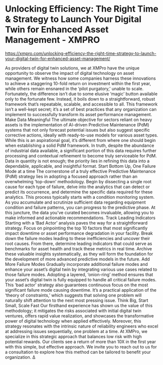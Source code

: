 # Unlocking Efficiency: The Right Time & Strategy to Launch Your Digital Twin for Enhanced Asset Management - XMPRO

https://xmpro.com/unlocking-efficiency-the-right-time-strategy-to-launch-your-digital-twin-for-enhanced-asset-management/

As providers of digital twin solutions, we at XMPro have the unique opportunity to observe the impact of digital technology on asset management. We witness how some companies harness these innovations to achieve a staggering 10-fold return on investment within the first year, while others remain ensnared in the ‘pilot purgatory,’ unable to scale.
Fortunately, the difference isn’t due to some elusive ‘magic’ button available only to the fortunate few. Instead, it boils down to a straightforward, robust framework that’s repeatable, scalable, and accessible to all. This framework isn’t a well-kept secret; it’s a set of best practices that any organization can implement to successfully transform its asset performance management.
Make Data Meaningful
The ultimate objective for sectors reliant on heavy assets is the implementation of AI-driven Predictive Maintenance (PdM) systems that not only forecast potential issues but also suggest specific corrective actions, ideally with ready-to-use models for various asset types. While this is an aspirational goal, it’s different from where one should begin when establishing a solid PdM framework. In truth, despite the abundance of industrial data available, a significant portion of this data requires further processing and contextual refinement to become truly serviceable for PdM. Data in quantity is not enough; the priority lies in refining this data into a dependable, applicable, and insightful format.
Start Bottom Up, One Failure Mode at a time
The cornerstone of a truly effective Predictive Maintenance (PdM) strategy lies in adopting a focused approach rather than an overwhelming ‘top-down’ methodology. Begin by dissecting a single root cause for each type of failure, delve into the analytics that can detect or predict its occurrence, and determine the specific data required for these analytics.
This process typically starts with a condition monitoring system. As you accumulate and scrutinize sufficient data regarding equipment condition and failure patterns, you can progress to the predictive phase. At this juncture, the data you’ve curated becomes invaluable, allowing you to make informed and actionable recommendations.
Track Leading Indicators
Starting with a ‘Bad Actor’ analysis paves the way for a straightforward strategy. Focus on pinpointing the top 10 factors that most significantly impact downtime or asset performance degradation in your facility. Break down the failure modes leading to these inefficiencies and uncover their root causes. From there, determine leading indicators that could serve as benchmarks for asset health and track these metrics in real time. Archive these valuable insights systematically, as they will form the foundation for the development of more advanced predictive models in the future.
Add More Failure Modes 
Gradually incorporate additional failure modes and enhance your asset’s digital twin by integrating various use cases related to those failure modes. Adopting a layered, ‘onion-ring’ method ensures that your asset’s digital twin is fully equipped to handle all critical failure modes. This ‘bad actor’ strategy also guarantees continuous focus on the most significant failure mode causing downtime. It’s a practical application of the ‘theory of constraints,’ which suggests that solving one problem will naturally shift attention to the next most pressing issue.
Think Big, Start Small, Scale Fast
Our firsthand experience has shown us the value of this methodology; it mitigates the risks associated with initial digital twin ventures, offers rapid value realization, and showcases the transformative power of digital technology when applied effectively. Moreover, this strategy resonates with the intrinsic nature of reliability engineers who excel at addressing issues sequentially, one problem at a time.
At XMPro, we specialize in this strategic approach that balances low risk with high potential rewards. Our clients see a return of more than 10X in the first year with this simple, but effective approach. We invite you to reach out to us for a consultation to explore how this method can be tailored to benefit your organization.
Δ